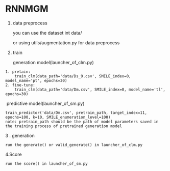 # RNNMGM

1. data preprocess

   you can use the dataset int data/

   or using  utils/augmentation.py for data preprocess

2. train

   generation model(launcher_of_clm.py)

```
1. pretain:
	train_clm(data_path='data/Ds_9.csv', SMILE_index=0, model_name='pt', epochs=30)
2. fine-tune:
	train_clm(data_path='data/Dm.csv', SMILE_index=0, model_name='tl', epochs=30)

```

​	predictive model(launcher_of_sm.py)

```
train_predictor('data/Dm.csv', pretrain_path, target_index=11, epochs=100, k=10, SMILE_enumeration_level=100)
note: pretrain_path should be the path of model parameters saved in the training process of pretrained generation model  
```

3 . generation 

```
run the generate() or valid_generate() in launcher_of_clm.py

```

4.Score

```
run the score() in launcher_of_sm.py
```

